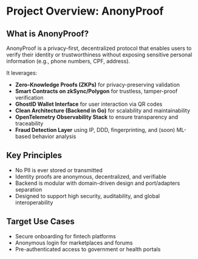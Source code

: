 # Project Overview: AnonyProof

## What is AnonyProof?

AnonyProof is a privacy-first, decentralized protocol that enables users to verify their identity or trustworthiness without exposing sensitive personal information (e.g., phone numbers, CPF, address).

It leverages:
- **Zero-Knowledge Proofs (ZKPs)** for privacy-preserving validation
- **Smart Contracts on zkSync/Polygon** for trustless, tamper-proof verification
- **GhostID Wallet Interface** for user interaction via QR codes
- **Clean Architecture (Backend in Go)** for scalability and maintainability
- **OpenTelemetry Observability Stack** to ensure transparency and traceability
- **Fraud Detection Layer** using IP, DDD, fingerprinting, and (soon) ML-based behavior analysis

## Key Principles

- No PII is ever stored or transmitted
- Identity proofs are anonymous, decentralized, and verifiable
- Backend is modular with domain-driven design and port/adapters separation
- Designed to support high security, auditability, and global interoperability

## Target Use Cases

- Secure onboarding for fintech platforms
- Anonymous login for marketplaces and forums
- Pre-authenticated access to government or health portals
